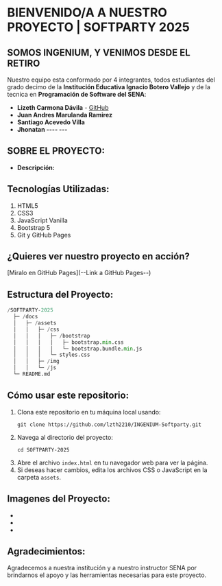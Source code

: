 # BIENVENIDO/A A NUESTRO PROYECTO | SOFTPARTY 2025 
## SOMOS **INGENIUM**, Y VENIMOS DESDE EL RETIRO 

Nuestro equipo esta conformado por 4 integrantes, todos estudiantes del grado decimo de la **Institución Educativa Ignacio Botero Vallejo** y de la tecnica en **Programación de Software del SENA**:

- **Lizeth Carmona Dávila** - [GitHub](https://github.com/lzth2210)
- **Juan Andres Marulanda Ramirez** 
- **Santiago Acevedo Villa**
- **Jhonatan ---- ---**

## SOBRE EL PROYECTO:

- **Descripción:**

## Tecnologías Utilizadas:

1. HTML5
2. CSS3
3. JavaScript Vanilla
4. Bootstrap 5
5. Git y GitHub Pages

## ¿Quieres ver nuestro proyecto en acción?

[Miralo en GitHub Pages](--Link a GitHub Pages--)

## Estructura del Proyecto:

```python
/SOFTPARTY-2025
  ├─ /docs
  │   ├─ /assets
  │   │   ├─ /css
  │   │   │   ├─ /bootstrap
  │   │   │   │   ├─ bootstrap.min.css
  │   │   │   │   └─ bootstrap.bundle.min.js
  │   │   │   └─ styles.css
  │   │   ├─ /img
  │   │   └─ /js
  └─ README.md
```
## Cómo usar este repositorio:

1. Clona este repositorio en tu máquina local usando:
   ```
   git clone https://github.com/lzth2210/INGENIUM-Softparty.git
   ```
2. Navega al directorio del proyecto:
   ```
   cd SOFTPARTY-2025
   ```
3. Abre el archivo `index.html` en tu navegador web para ver la página. 
4. Si deseas hacer cambios, edita los archivos CSS o JavaScript en la carpeta `assets`.

## Imagenes del Proyecto:

- 
- 
- 

## Agradecimientos:

Agradecemos a nuestra institución y a nuestro instructor SENA por brindarnos el apoyo y las herramientas necesarias para este proyecto.